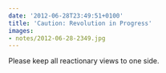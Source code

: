 ```yaml
---
date: '2012-06-28T23:49:51+0100'
title: 'Caution: Revolution in Progress'
images:
- notes/2012-06-28-2349.jpg
---
```

Please keep all reactionary views to one side.

